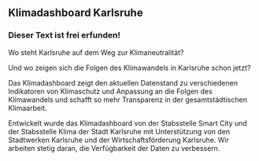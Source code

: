 ## Klimadashboard Karlsruhe

### Dieser Text ist frei erfunden!

Wo steht Karlsruhe auf dem Weg zur Klimaneutralität? 

Und wo zeigen sich die Folgen des Klimawandels in Karlsruhe schon jetzt? 

Das Klimadashboard zeigt den aktuellen Datenstand zu verschiedenen Indikatoren von Klimaschutz und Anpassung an die Folgen des Klimawandels und schafft so mehr Transparenz in der gesamtstädtischen Klimaarbeit. 

Entwickelt wurde das Klimadashboard von der Stabsstelle Smart City und der Stabsstelle Klima der Stadt Karlsruhe mit Unterstützung von den Stadtwerken Karlsruhe und der Wirtschaftsförderung Karlsruhe. Wir arbeiten stetig daran, die Verfügbarkeit der Daten zu verbessern. 


